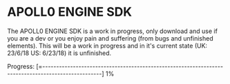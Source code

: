 # APOLL0 ENGINE SDK
The APOLL0 ENGINE SDK is a work in progress, only download and use if you are a dev or you enjoy pain and suffering (from bugs and unfinished elements). This will be a work in progress and in it's current state (UK: 23/6/18 US: 6/23/18) it is unfinished.

Progress: [=---------------------------------------------------------------------------------------------------] 1%
